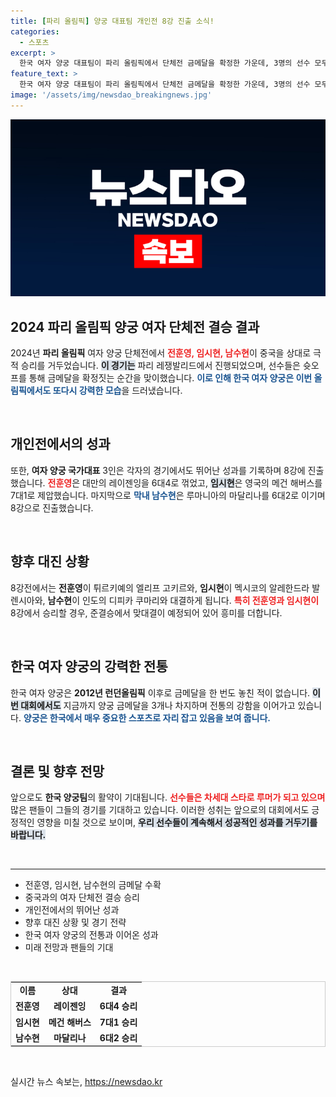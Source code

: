```yaml
---
title: [파리 올림픽] 양궁 대표팀 개인전 8강 진출 소식!
categories:
  - 스포츠
excerpt: >
  한국 여자 양궁 대표팀이 파리 올림픽에서 단체전 금메달을 확정한 가운데, 3명의 선수 모두 개인전 8강에 진출했다. 전훈영, 임시현, 남수현이 각각의 승리를 이끌며 한국 양궁의 전통을 이어가고 있다. 다음 경기 결과에 귀추가 주목된다!
feature_text: >
  한국 여자 양궁 대표팀이 파리 올림픽에서 단체전 금메달을 확정한 가운데, 3명의 선수 모두 개인전 8강에 진출했다. 전훈영, 임시현, 남수현이 각각의 승리를 이끌며 한국 양궁의 전통을 이어가고 있다. 다음 경기 결과에 귀추가 주목된다!
image: '/assets/img/newsdao_breakingnews.jpg'
---
```


<p><img src="/assets/img/newsdao_breakingnews.jpg" alt="firstkoreanews 속보" /></p>

<h2 data-ke-size="size26">2024 파리 올림픽 양궁 여자 단체전 결승 결과</h2>

<p data-ke-size="size16">2024년    <b>파리 올림픽</b> 여자 양궁 단체전에서 <b><span style="color: #ee2323;">전훈영, 임시현, 남수현</span></b>이 중국을 상대로 극적 승리를 거두었습니다. <b><span style="background-color: #21538527;">이 경기는</span></b> 파리 레쟁발리드에서 진행되었으며, 선수들은 슛오프를 통해 금메달을 확정짓는 순간을 맞이했습니다. <b><span style="color: #1a5490;">이로 인해 한국 여자 양궁은 이번 올림픽에서도 또다시 강력한 모습</span></b>을 드러냈습니다.</p>

<p data-ke-size="size16">&nbsp;</p>

<h2 data-ke-size="size26">개인전에서의 성과</h2>

<p data-ke-size="size16">또한, <b>여자 양궁 국가대표</b> 3인은 각자의 경기에서도 뛰어난 성과를 기록하며 8강에 진출했습니다. <b><span style="color: #ee2323;">전훈영</span></b>은 대만의 레이젠잉을 6대4로 꺾었고, <b><span style="background-color: #21538527;">임시현</span></b>은 영국의 메건 해버스를 7대1로 제압했습니다. 마지막으로 <b><span style="color: #1a5490;">막내 남수현</span></b>은 루마니아의 마달리나를 6대2로 이기며 8강으로 진출했습니다.</p>

<p data-ke-size="size16">&nbsp;</p>

<h2 data-ke-size="size26">향후 대진 상황</h2>

<p data-ke-size="size16">8강전에서는 <b>전훈영</b>이 튀르키예의 엘리프 고키르와, <b>임시현</b>이 멕시코의 알레한드라 발렌시아와, <b>남수현</b>이 인도의 디피카 쿠마리와 대결하게 됩니다. <b><span style="color: #ee2323;">특히 전훈영과 임시현이</span></b> 8강에서 승리할 경우, 준결승에서 맞대결이 예정되어 있어 흥미를 더합니다.</p>

<p data-ke-size="size16">&nbsp;</p>

<h2 data-ke-size="size26">한국 여자 양궁의 강력한 전통</h2>

<p data-ke-size="size16">한국 여자 양궁은 <b>2012년 런던올림픽</b> 이후로 금메달을 한 번도 놓친 적이 없습니다. <b><span style="background-color: #21538527;">이번 대회에서도</span></b> 지금까지 양궁 금메달을 3개나 차지하며 전통의 강함을 이어가고 있습니다. <b><span style="color: #1a5490;">양궁은 한국에서 매우 중요한 스포츠로 자리 잡고 있음을 보여 줍니다.</span></b></p>

<p data-ke-size="size16">&nbsp;</p>

<h2 data-ke-size="size26">결론 및 향후 전망</h2>

<p data-ke-size="size16">앞으로도 <b>한국 양궁팀</b>의 활약이 기대됩니다. <b><span style="color: #ee2323;">선수들은 차세대 스타로 루머가 되고 있으며</span></b> 많은 팬들이 그들의 경기를 기대하고 있습니다. 이러한 성취는 앞으로의 대회에서도 긍정적인 영향을 미칠 것으로 보이며, <b><span style="background-color: #21538527;">우리 선수들이 계속해서 성공적인 성과를 거두기를 바랍니다.</span></b></p>

<p data-ke-size="size16">&nbsp;</p>

<hr>

<ul>
   <li>전훈영, 임시현, 남수현의 금메달 수확</li>
   <li>중국과의 여자 단체전 결승 승리</li>
   <li>개인전에서의 뛰어난 성과</li>
   <li>향후 대진 상황 및 경기 전략</li>
   <li>한국 여자 양궁의 전통과 이어온 성과</li>
   <li>미래 전망과 팬들의 기대</li>
</ul>

<p data-ke-size="size16">&nbsp;</p>

<table style="width: 100%; border-collapse: collapse; border: 1px solid #ccc;">
   <tr>
      <td style="text-align: center; height: 17px;"><b>이름</b></td>
      <td style="text-align: center; height: 17px;"><b>상대</b></td>
      <td style="text-align: center; height: 17px;"><b>결과</b></td>
   </tr>
   <tr>
      <td style="text-align: center; height: 17px;"><b>전훈영</b></td>
      <td style="text-align: center; height: 17px;"><b>레이젠잉</b></td>
      <td style="text-align: center; height: 17px;"><b>6대4 승리</b></td>
   </tr>
   <tr>
      <td style="text-align: center; height: 17px;"><b>임시현</b></td>
      <td style="text-align: center; height: 17px;"><b>메건 해버스</b></td>
      <td style="text-align: center; height: 17px;"><b>7대1 승리</b></td>
   </tr>
   <tr>
      <td style="text-align: center; height: 17px;"><b>남수현</b></td>
      <td style="text-align: center; height: 17px;"><b>마달리나</b></td>
      <td style="text-align: center; height: 17px;"><b>6대2 승리</b></td>
   </tr>
</table>

<p data-ke-size="size16">&nbsp;</p>
실시간 뉴스 속보는, <a href="https://newsdao.kr" rel="dofollow">https://newsdao.kr</a>


